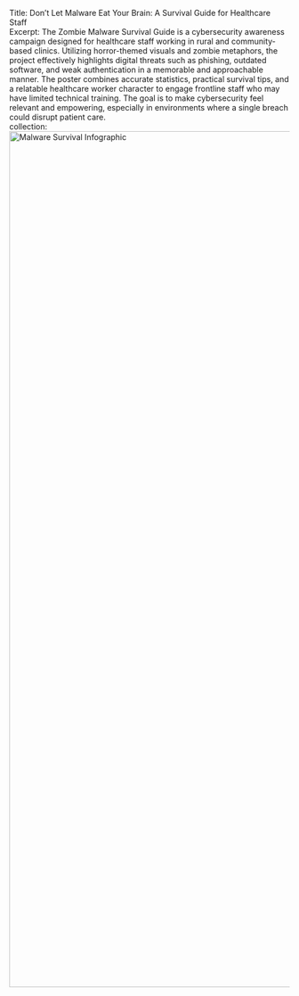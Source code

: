 
Title: Don’t Let Malware Eat Your Brain: A Survival Guide for Healthcare Staff   
Excerpt: The Zombie Malware Survival Guide is a cybersecurity awareness campaign designed for healthcare staff working in rural and community-based clinics. Utilizing horror-themed visuals and zombie metaphors, the project effectively highlights digital threats such as phishing, outdated software, and weak authentication in a memorable and approachable manner. The poster combines accurate statistics, practical survival tips, and a relatable healthcare worker character to engage frontline staff who may have limited technical training. The goal is to make cybersecurity feel relevant and empowering, especially in environments where a single breach could disrupt patient care.  
collection: <img width="1024" height="1536" alt="Malware Survival Infographic" src="https://github.com/user-attachments/assets/8423a3a9-7c4e-4b8e-8536-c6fefa1c4304" />



